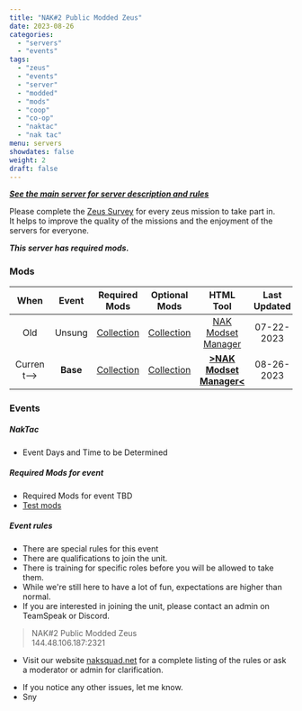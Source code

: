 ```yaml
---
title: "NAK#2 Public Modded Zeus"
date: 2023-08-26
categories:
  - "servers"
  - "events"
tags:
  - "zeus"
  - "events"
  - "server"
  - "modded"
  - "mods"
  - "coop"
  - "co-op"
  - "naktac"
  - "nak tac"
menu: servers
showdates: false
weight: 2
draft: false
---
```

[***See the main server for server description and rules***](https://www.naksquad.net/servers/ourservers/)
<!-- more -->
Please complete the [Zeus Survey](https://forms.gle/aHSDdsxMVZQkLcaZ7) for every zeus mission to take part in. \
It helps to improve the quality of the missions and the enjoyment of the servers for everyone.

***This server has required mods.***
<!-- Table Generator https://www.tablesgenerator.com/markdown_tables -->
<!-- Table data importer https://anywaydata.com/app# -->
### Mods
|**When**| **Event** | **Required Mods** | **Optional Mods** | **HTML Tool** | **Last Updated** |
|:---:|:---:|:---:|:---:|:---:|:---:|
|Old| Unsung | [Collection](https://steamcommunity.com/sharedfiles/filedetails/?id=3006511687) | [Collection](https://steamcommunity.com/sharedfiles/filedetails/?id=3006516384) | [NAK Modset Manager](https://dell-wsl.rove-minor.ts.net/?nak2_unsung=3006511687,3006516384*) | 07-22-2023 |
| Current--> | **Base** | [Collection](https://steamcommunity.com/sharedfiles/filedetails/?id=3026334460) | [Collection](https://steamcommunity.com/sharedfiles/filedetails/?edit=true&id=3006516384) | [**>NAK Modset Manager<**](https://dell-wsl.rove-minor.ts.net/?nak2_basic=3026334460,3006516384*) | 08-26-2023 |

### Events

##### NakTac
- Event Days and Time to be Determined

##### Required Mods for event
- Required Mods for event TBD
- [Test mods](/PRESETS/Nak_Tac_Req.html)

##### Event rules

- There are special rules for this event
- There are qualifications to join the unit.
- There is training for specific roles before you will be allowed to take them.
- While we're still here to have a lot of fun, expectations are higher than normal.
- If you are interested in joining the unit, please contact an admin on TeamSpeak or Discord.

> NAK#2 Public Modded Zeus \
144.48.106.187:2321

- Visit our website [naksquad.net](https://naksquad.net) for a complete listing of the rules or ask a moderator or admin for clarification.
<!--
---
- To download a mod preset [HTML] file, hold down ALT while clicking on the [HTML] link.
- Start ArmA3 Launcher
- click <i>Mods</i>
- Click <i>Unload All</i>
- Select <i>Presets</i> in upper right
- Click <i>Import</i> at the bottom
- Find the html file you downloaded from here
---
-->
- If you notice any other issues, let me know.
- Sny